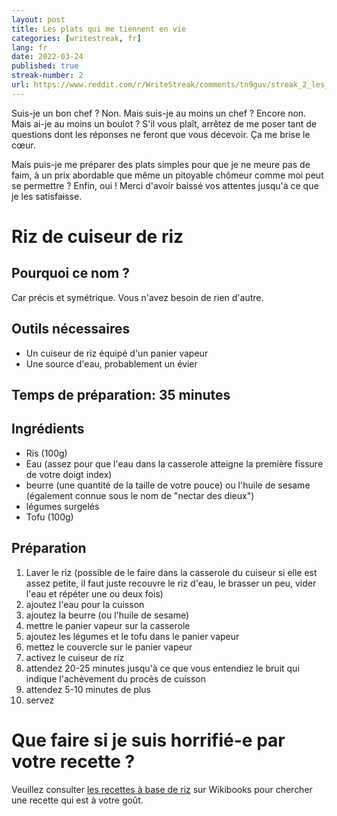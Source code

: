 ```yaml
---
layout: post
title: Les plats qui me tiennent en vie
categories: [writestreak, fr]
lang: fr
date: 2022-03-24
published: true
streak-number: 2
url: https://www.reddit.com/r/WriteStreak/comments/tn9guv/streak_2_les_plats_qui_me_tiennent_en_vie/
---
```

Suis-je un bon chef ? Non. Mais suis-je au moins un chef ? Encore non. Mais ai-je au moins un boulot ? S'il vous plaît, arrêtez de me poser tant de questions dont les réponses ne feront que vous décevoir. Ça me brise le cœur.

Mais puis-je me préparer des plats simples pour que je ne meure pas de faim, à un prix abordable que même un pitoyable chômeur comme moi peut se permettre ? Enfin, oui ! Merci d'avoir baissé vos attentes jusqu'à ce que je les satisfa~~i~~sse.

# Riz de cuiseur de riz

## Pourquoi ce nom ?

Car précis et symétrique. Vous n'avez besoin de rien d'autre.

## Outils nécessaires

- Un cuiseur de riz équipé d'un panier vapeur
- Une source d'eau, probablement un évier

## Temps de préparation: 35 minutes

## Ingrédients

- Ris (100g)
- Eau (assez pour que l'eau dans la casserole atteigne la première fissure de votre doigt index)
- beurre (une quantité de la taille de votre pouce) ou l'huile de sesame (également connue sous le nom de "nectar des dieux")
- légumes surgelés
- Tofu (100g)

## Préparation

1. Laver le riz (possible de le faire dans la casserole du cuiseur si elle est assez petite, il faut juste recouvre le riz d'eau, le brasser un peu, vider l'eau et répéter une ou deux fois)
2. ajoutez l'eau pour la cuisson
3. ajoutez la beurre (ou l'huile de sesame)
4. mettre le panier vapeur sur la casserole
5. ajoutez les légumes et le tofu dans le panier vapeur
6. mettez le couvercle sur le panier vapeur
7. activez le cuiseur de riz
8. attendez 20-25 minutes jusqu'à ce que vous entendiez le bruit qui indique l'achèvement du procès de cuisson
9. attendez 5-10 minutes de plus
10. servez

# Que faire si je suis horrifié-e par votre recette ?

Veuillez consulter [les recettes à base de riz](https://fr.wikibooks.org/wiki/Cat%C3%A9gorie:Recettes_de_cuisine_%C3%A0_base_de_riz) sur Wikibooks pour chercher une recette qui est à votre goût.